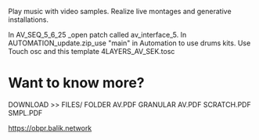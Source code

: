 
Play music with video samples.
Realize live montages and generative installations.

  In AV_SEQ_5_6_25 _open patch called av_interface_5.
  In AUTOMATION_update.zip_use "main" in Automation to use drums kits. 
  Use Touch osc and this template 4LAYERS_AV_SEK.tosc
  
# Want to know more?
DOWNLOAD >> FILES/ FOLDER AV.PDF
GRANULAR AV.PDF
SCRATCH.PDF
SMPL.PDF


https://obpr.balik.network

